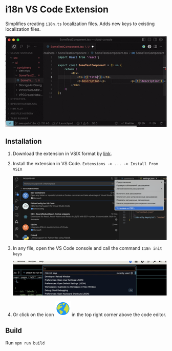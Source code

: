 # i18n VS Code Extension

Simplifies creating `i18n.ts` localization files. Adds new keys to existing localization files.

![example](./resources/example.gif)

## Installation

1. Download the extension in VSIX format by [link](./i18n-init-keys-0.0.1.vsix).

2. Install the extension in VS Code. `Extensions -> ... -> Install From VSIX`

    ![vscode-plugin-install](./resources/vscode-plugin-install.png)

3. In any file, open the VS Code console and call the command `I18n init keys`

    ![vscode-plugin-run-example](./resources/vscode-plugin-run-example.jpg)

4. Or click on the icon ![vscode-plugin-run-example-icon](./resources/i18n-icon.png) in the top right corner above the code editor.

## Build

Run `npm run build`
